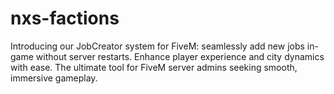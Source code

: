 # nxs-factions
Introducing our JobCreator system for FiveM: seamlessly add new jobs in-game without server restarts. Enhance player experience and city dynamics with ease. The ultimate tool for FiveM server admins seeking smooth, immersive gameplay.
